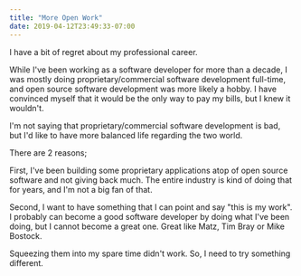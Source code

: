 ```yaml
---
title: "More Open Work"
date: 2019-04-12T23:49:33-07:00
---
```

I have a bit of regret about my professional career.

While I've been working as a software developer for more than a decade, I was mostly doing proprietary/commercial software development full-time, and open source software development was more likely a hobby. I have convinced myself that it would be the only way to pay my bills, but I knew it wouldn't.

I'm not saying that proprietary/commercial software development is bad, but I'd like to have more balanced life regarding the two world.

There are 2 reasons;

First, I've been building some proprietary applications atop of open source software and not giving back much. The entire industry is kind of doing that for years, and I'm not a big fan of that.

Second, I want to have something that I can point and say "this is my work". I probably can become a good software developer by doing what I've been doing, but I cannot become a great one. Great like Matz, Tim Bray or Mike Bostock.

Squeezing them into my spare time didn't work. So, I need to try something different.
